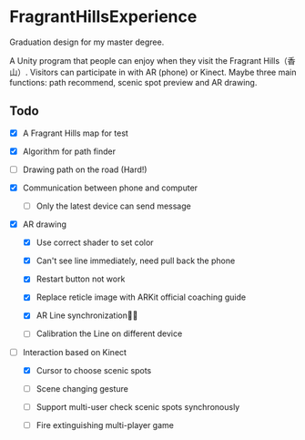 # FragrantHillsExperience
Graduation design for my master degree.

A Unity program that people can enjoy when they visit the Fragrant Hills（香山）. Visitors can participate in with AR (phone) or Kinect. Maybe  three main functions: path recommend, scenic spot preview and AR drawing.



## Todo

- [x] A Fragrant Hills map for test

- [x] Algorithm for path finder

- [ ] Drawing path on the road (Hard!)

- [x] Communication between phone and computer

  - [ ] Only the latest device can send message

- [x] AR drawing

  - [x] Use correct shader to set color

  - [x] Can't see line immediately, need pull back the phone

  - [x] Restart button not work

  - [x] Replace reticle image with ARKit official coaching guide 

  - [x] AR Line synchronization✌🏻

  - [ ] Calibration the Line on different device

- [ ] Interaction based on Kinect
  - [x] Cursor to choose scenic spots
  - [ ] Scene changing gesture
  - [ ] Support multi-user check scenic spots synchronously
  - [ ] Fire extinguishing multi-player game



  
